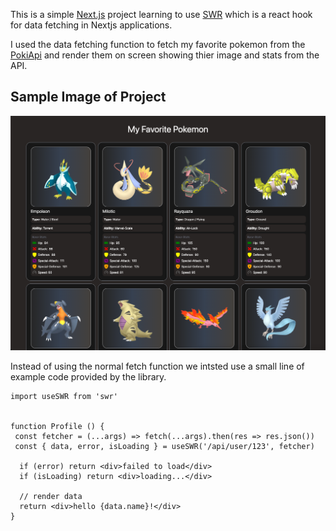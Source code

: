 This is a simple [Next.js](https://nextjs.org/) project learning to use [SWR](https://swr.vercel.app/) which is a react hook for data fetching in Nextjs applications.

I used the data fetching function to fetch my favorite pokemon from the [PokiApi](https://pokeapi.co/) and render them on screen showing thier image and stats from the API.

## Sample Image of Project
![alt text](https://github.com/ZavierLowe/My-Pokemon-Team/blob/main/public/images/My-fav-pokemon.png)


Instead of using the normal fetch function we intsted use a small line of example code provided by the library.

```
import useSWR from 'swr'


function Profile () {
 const fetcher = (...args) => fetch(...args).then(res => res.json())
 const { data, error, isLoading } = useSWR('/api/user/123', fetcher)
 
  if (error) return <div>failed to load</div>
  if (isLoading) return <div>loading...</div>
 
  // render data
  return <div>hello {data.name}!</div>
}
```






